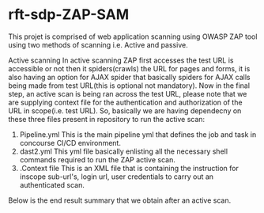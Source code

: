 # rft-sdp-ZAP-SAM
This projet is comprised of web application scanning using OWASP ZAP tool using two methods of scanning i.e. Active and passive.

Active scanning
In active scanning ZAP first accesses the test URL is accessible or not then it spiders(crawls) the URL for pages and forms, it is also having an option for AJAX spider that basically spiders for AJAX calls being made from test URL(this is optional not mandatory). Now in the final step, an active scan is being ran across the test URL, please note that we are supplying context file for the authentication and authorization of the URL in scope(i.e. test URL).
So, basically we are having dependecny on these three files present in repository to run the active scan:
1. Pipeline.yml  This is the main pipeline yml that defines the job and task in concourse CI/CD environment.
2. dast2.yml This yml file basically enlisting all the necessary shell commands required to run the ZAP active scan.
3. .Context file This is an XML file that is containing the instruction for inscope sub-url's, login url, user credentials to carry out an authenticated scan.

Below is the end result summary that we obtain after an active scan.


